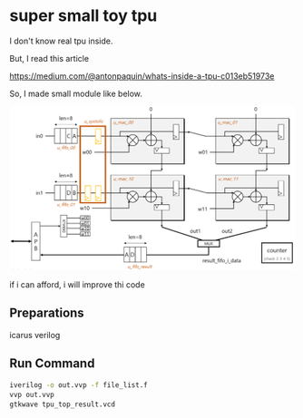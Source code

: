 # super small toy tpu

I don't know real tpu inside.

But, I read this article

https://medium.com/@antonpaquin/whats-inside-a-tpu-c013eb51973e

So, I made small module like below.

![architecture](./image/simple_architecture.png)

if i can afford, i will improve thi code

## Preparations

icarus verilog

## Run Command

```bash
iverilog -o out.vvp -f file_list.f
vvp out.vvp
gtkwave tpu_top_result.vcd
```



